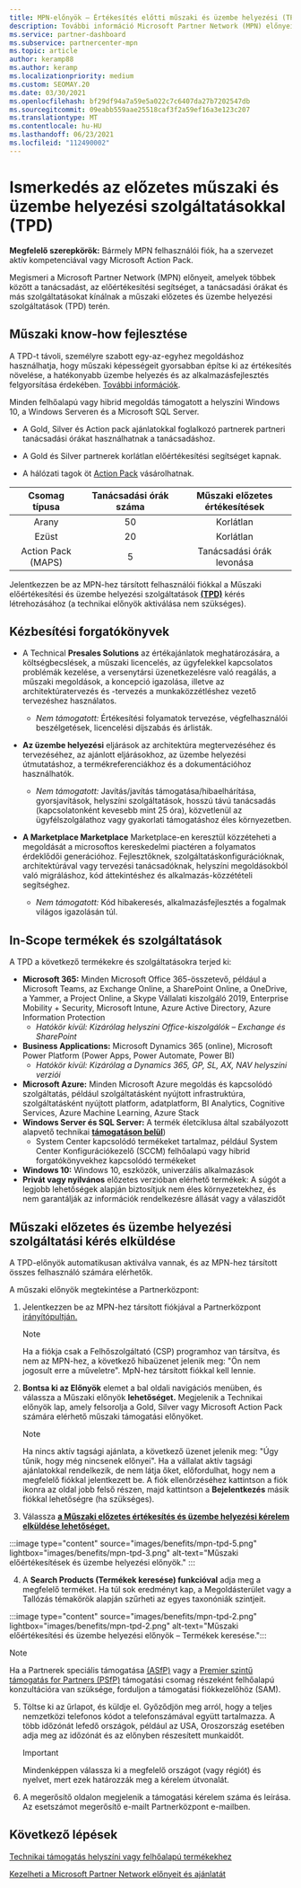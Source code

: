 ```yaml
---
title: MPN-előnyök – Értékesítés előtti műszaki és üzembe helyezési (TPD) előnyök
description: További információ Microsoft Partner Network (MPN) előnyeiről a Műszaki értékesítés előtti és üzembe helyezési szolgáltatások (TPD) esetén
ms.service: partner-dashboard
ms.subservice: partnercenter-mpn
ms.topic: article
author: keramp88
ms.author: keramp
ms.localizationpriority: medium
ms.custom: SEOMAY.20
ms.date: 03/30/2021
ms.openlocfilehash: bf29df94a7a59e5a022c7c6407da27b7202547db
ms.sourcegitcommit: 09eabb559aae25518caf3f2a59ef16a3e123c207
ms.translationtype: MT
ms.contentlocale: hu-HU
ms.lasthandoff: 06/23/2021
ms.locfileid: "112490002"
---
```

# <a name="explore-technical-presales-and-deployment-services-tpd"></a>Ismerkedés az előzetes műszaki és üzembe helyezési szolgáltatásokkal (TPD) 

**Megfelelő szerepkörök:** Bármely MPN felhasználói fiók, ha a szervezet aktív kompetenciával vagy Microsoft Action Pack.

Megismeri a Microsoft Partner Network (MPN) előnyeit, amelyek többek között a tanácsadást, az előértékesítési segítséget, a tanácsadási órákat és más szolgáltatásokat kínálnak a műszaki előzetes és üzembe helyezési szolgáltatások (TPD) terén.

## <a name="develop-your-technical-know-how"></a>Műszaki know-how fejlesztése

A TPD-t távoli, személyre szabott egy-az-egyhez megoldáshoz használhatja, hogy műszaki képességeit gyorsabban építse ki az értékesítés növelése, a hatékonyabb üzembe helyezés és az alkalmazásfejlesztés felgyorsítása érdekében. [További információk](https://aka.ms/TPD).

Minden felhőalapú vagy hibrid megoldás támogatott a helyszíni Windows 10, a Windows Serveren és a Microsoft SQL Server. 

- A Gold, Silver és Action pack ajánlatokkal foglalkozó partnerek partneri tanácsadási órákat használhatnak a tanácsadáshoz. 

- A Gold és Silver partnerek korlátlan előértékesítési segítséget kapnak. 

- A hálózati tagok öt [Action Pack](https://partner.microsoft.com/membership/action-pack) vásárolhatnak.  

|     Csomag típusa    | Tanácsadási órák száma |   Műszaki előzetes értékesítések   |
|:-----------------:|:------------------------:|:----------------------:|
|        Arany       |            50            |        Korlátlan       |
|       Ezüst      |            20            |        Korlátlan       |
| Action Pack (MAPS) |             5            | Tanácsadási órák levonása |

Jelentkezzen be az MPN-hez társított felhasználói fiókkal a Műszaki előértékesítési és üzembe helyezési szolgáltatások **[(TPD)](https://partner.microsoft.com/dashboard/mpn/membership/benefits/technical/createadvisoryhours-servicerequest)** kérés létrehozásához (a technikai előnyök aktiválása nem szükséges).

## <a name="delivery-scenarios"></a>Kézbesítési forgatókönyvek

- A Technical **Presales Solutions** az értékajánlatok meghatározására, a költségbecslések, a műszaki licencelés, az ügyfelekkel kapcsolatos problémák kezelése, a versenytársi üzenetkezelésre való reagálás, a műszaki megoldások, a koncepció igazolása, illetve az architektúratervezés és -tervezés a munkaközzétléshez vezető tervezéshez használatos.

  - *Nem támogatott:* Értékesítési folyamatok tervezése, végfelhasználói beszélgetések, licencelési díjszabás és árlisták.


- **Az üzembe helyezési** eljárások az architektúra megtervezéséhez és tervezéséhez, az ajánlott eljárásokhoz, az üzembe helyezési útmutatáshoz, a termékreferenciákhoz és a dokumentációhoz használhatók.

  - *Nem támogatott:* Javítás/javítás támogatása/hibaelhárítása, gyorsjavítások, helyszíni szolgáltatások, hosszú távú tanácsadás (kapcsolatonként kevesebb mint 25 óra), közvetlenül az ügyfélszolgálathoz vagy gyakorlati támogatáshoz éles környezetben. 


- **A Marketplace Marketplace** Marketplace-en keresztül közzéteheti a megoldását a microsoftos kereskedelmi piactéren a folyamatos érdeklődői generációhoz. Fejlesztőknek, szolgáltatáskonfigurációknak, architektúrával vagy tervezési tanácsadóknak, helyszíni megoldásokból való migráláshoz, kód áttekintéshez és alkalmazás-közzétételi segítséghez.

  - *Nem támogatott:* Kód hibakeresés, alkalmazásfejlesztés a fogalmak világos igazolásán túl.

## <a name="in-scope-products-and-services"></a>In-Scope termékek és szolgáltatások

A TPD a következő termékekre és szolgáltatásokra terjed ki:
- **Microsoft 365:** Minden Microsoft Office 365-összetevő, például a Microsoft Teams, az Exchange Online, a SharePoint Online, a OneDrive, a Yammer, a Project Online, a Skype Vállalati kiszolgáló 2019, Enterprise Mobility + Security, Microsoft Intune, Azure Active Directory, Azure Information Protection
  - *Hatókör kívül: Kizárólag helyszíni Office-kiszolgálók – Exchange és SharePoint*
- **Business Applications:** Microsoft Dynamics 365 (online), Microsoft Power Platform (Power Apps, Power Automate, Power BI)
  - *Hatókör kívül: Kizárólag a Dynamics 365, GP, SL, AX, NAV helyszíni verziói*
- **Microsoft Azure:** Minden Microsoft Azure megoldás és kapcsolódó szolgáltatás, például szolgáltatásként nyújtott infrastruktúra, szolgáltatásként nyújtott platform, adatplatform, BI Analytics, Cognitive Services, Azure Machine Learning, Azure Stack
- **Windows Server és SQL Server:** A termék életciklusa által szabályozott alapvető technikai **[támogatáson belül](/lifecycle/policies/fixed)**)
  - System Center kapcsolódó termékeket tartalmaz, például System Center Konfigurációkezelő (SCCM) felhőalapú vagy hibrid forgatókönyvekhez kapcsolódó termékeket
- **Windows 10:** Windows 10, eszközök, univerzális alkalmazások
- **Privát vagy nyilvános** előzetes verzióban elérhető termékek: A súgót a legjobb lehetőségek alapján biztosítjuk nem éles környezetekhez, és nem garantálják az információk rendelkezésre állását vagy a válaszidőt

## <a name="submit-a-technical-presales-and-deployment-services-request"></a>Műszaki előzetes és üzembe helyezési szolgáltatási kérés elküldése 

A TPD-előnyök automatikusan aktiválva vannak, és az MPN-hez társított összes felhasználó számára elérhetők. 

A műszaki előnyök megtekintése a Partnerközpont:

1. Jelentkezzen be az MPN-hez társított fiókjával a Partnerközpont [irányítópultján.](https://partner.microsoft.com/dashboard) 

   > [!NOTE]
   > Ha a fiókja csak a Felhőszolgáltató (CSP) programhoz van társítva, és nem az MPN-hez, a következő hibaüzenet jelenik meg: "Ön nem jogosult erre a műveletre". MpN-hez társított fiókkal kell lennie.

2. **Bontsa ki az Előnyök** elemet a bal oldali navigációs menüben, és válassza a Műszaki előnyök **lehetőséget.** Megjelenik a Technikai előnyök lap, amely felsorolja a Gold, Silver vagy Microsoft Action Pack számára elérhető műszaki támogatási előnyöket. 

   > [!NOTE]
   > Ha nincs aktív tagsági ajánlata, a következő üzenet jelenik meg: "Úgy tűnik, hogy még nincsenek előnyei". Ha a vállalat aktív tagsági ajánlatokkal rendelkezik, de nem látja őket, előfordulhat, hogy nem a megfelelő fiókkal jelentkezett be. A fiók ellenőrzéséhez  kattintson a fiók ikonra az oldal jobb felső részen, majd kattintson a **Bejelentkezés** másik fiókkal lehetőségre (ha szükséges).

3. Válassza **[a Műszaki előzetes értékesítés és üzembe helyezési kérelem elküldése lehetőséget.](https://partner.microsoft.com/dashboard/mpn/membership/benefits/technical/createadvisoryhours-servicerequest)**

:::image type="content" source="images/benefits/mpn-tpd-5.png" lightbox="images/benefits/mpn-tpd-3.png" alt-text="Műszaki előértékesítések és üzembe helyezési előnyök." :::

4. A **Search Products (Termékek keresése) funkcióval** adja meg a megfelelő terméket. Ha túl sok eredményt kap, a Megoldásterület vagy a Tallózás témakörök alapján szűrheti az egyes taxonóniák szintjeit.

:::image type="content" source="images/benefits/mpn-tpd-2.png" lightbox="images/benefits/mpn-tpd-2.png" alt-text="Műszaki előértékesítési és üzembe helyezési előnyök – Termékek keresése.":::

   > [!NOTE]
   > Ha a Partnerek speciális támogatása [(ASfP)](https://partner.microsoft.com/support/advanced-cloud-support) vagy a [Premier szintű támogatás for Partners (PSfP)](https://partner.microsoft.com/support/microsoft-services-premier-support) támogatási csomag részeként felhőalapú konzultációra van szüksége, forduljon a támogatási fiókkezelőhöz (SAM).

5. Töltse ki az űrlapot, és küldje el. Győződjön meg arról, hogy a teljes nemzetközi telefonos kódot a telefonszámával együtt tartalmazza. A több időzónát lefedő országok, például az USA, Oroszország esetében adja meg az időzónát és az előnyben részesített munkaidőt.

   > [!IMPORTANT]
   > Mindenképpen válassza ki a megfelelő országot (vagy régiót) és nyelvet, mert ezek határozzák meg a kérelem útvonalát.

6. A megerősítő oldalon megjelenik a támogatási kérelem száma és leírása. Az esetszámot megerősítő e-mailt Partnerközpont e-mailben.

## <a name="next-steps"></a>Következő lépések
[Technikai támogatás helyszíni vagy felhőalapú termékekhez](/mpn-benefits-technical-support.md)

[Kezelheti a Microsoft Partner Network előnyeit és ajánlatát](manage-your-partner-network-benefits.md)

